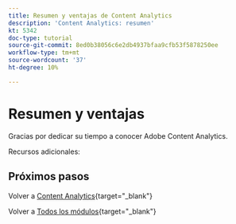 ```yaml
---
title: Resumen y ventajas de Content Analytics
description: 'Content Analytics: resumen'
kt: 5342
doc-type: tutorial
source-git-commit: 8ed0b38056c6e2db4937bfaa9cfb53f5878250ee
workflow-type: tm+mt
source-wordcount: '37'
ht-degree: 10%

---
```


# Resumen y ventajas

Gracias por dedicar su tiempo a conocer Adobe Content Analytics.

Recursos adicionales:


## Próximos pasos

Volver a [Content Analytics](./contentanalytics.md){target="_blank"}

Volver a [Todos los módulos](./../../../../overview.md){target="_blank"}